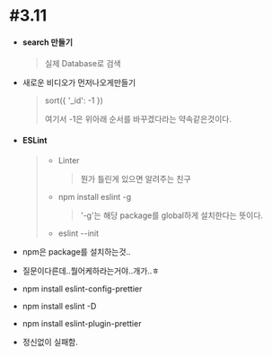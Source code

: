 # #3.11

- #### search 만들기

  > 실제 Database로 검색

- 새로운 비디오가 먼저나오게만들기

  > sort({ '_id': -1 })
  >
  > 여기서 -1은 위아래 순서를 바꾸겠다라는 약속같은것이다.

- #### ESLint

  > - Linter
  >
  >   > 뭔가 틀린게 있으면 알려주는 친구
  >
  > - npm install eslint -g
  >
  >   > '-g'는 해당 package를 global하게 설치한다는 뜻이다.
  >
  > - eslint --init

- npm은 package를 설치하는것.. 

- 질문이다른데..뭘어케하라는거야..개가..ㅎ

- npm install eslint-config-prettier

- npm install eslint -D

- npm install eslint-plugin-prettier
- 정신없이 실패함.